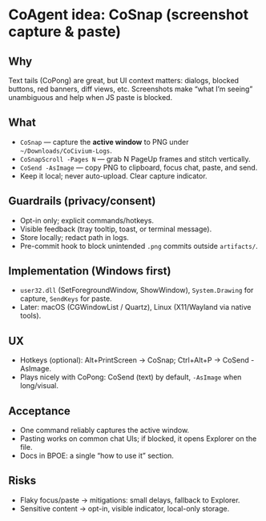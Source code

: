 # CoAgent idea: CoSnap (screenshot capture & paste)

## Why
Text tails (CoPong) are great, but UI context matters: dialogs, blocked buttons, red banners, diff views, etc.
Screenshots make “what I’m seeing” unambiguous and help when JS paste is blocked.

## What
- `CoSnap` — capture the **active window** to PNG under `~/Downloads/CoCivium-Logs`.
- `CoSnapScroll -Pages N` — grab N PageUp frames and stitch vertically.
- `CoSend -AsImage` — copy PNG to clipboard, focus chat, paste, and send.
- Keep it local; never auto-upload. Clear capture indicator.

## Guardrails (privacy/consent)
- Opt-in only; explicit commands/hotkeys.
- Visible feedback (tray tooltip, toast, or terminal message).
- Store locally; redact path in logs.
- Pre-commit hook to block unintended `.png` commits outside `artifacts/`.

## Implementation (Windows first)
- `user32.dll` (SetForegroundWindow, ShowWindow), `System.Drawing` for capture, `SendKeys` for paste.
- Later: macOS (CGWindowList / Quartz), Linux (X11/Wayland via native tools).

## UX
- Hotkeys (optional): Alt+PrintScreen -> CoSnap; Ctrl+Alt+P -> CoSend -AsImage.
- Plays nicely with CoPong: CoSend (text) by default, `-AsImage` when long/visual.

## Acceptance
- One command reliably captures the active window.
- Pasting works on common chat UIs; if blocked, it opens Explorer on the file.
- Docs in BPOE: a single “how to use it” section.

## Risks
- Flaky focus/paste -> mitigations: small delays, fallback to Explorer.
- Sensitive content -> opt-in, visible indicator, local-only storage.
